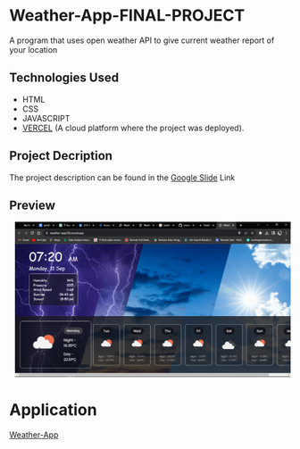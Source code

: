 # Weather-App-FINAL-PROJECT
A program that uses open weather API to give current weather report of your location

## Technologies Used
  - HTML
  - CSS
  - JAVASCRIPT
  - [VERCEL](https://vercel.com/home) (A cloud platform where the project was deployed).

## Project Decription 
The project description can be found in the [Google Slide](https://docs.google.com/presentation/d/1q8tB5VELDQBW-MERjuiheMIqDlZQ8hleAUvDv5GTol4/edit?usp=sharing) Link

## Preview
<div style="display:flex">
     <div style="flex:1;padding-left:10px;">
          <img src="https://github.com/sserunkuumaibrahim/weather-app-final-project/blob/main/images/Screenshot%20(203).png" width="800"/>
     </div>
</div>

# Application 
[Weather-App](https://weather-app-final-project-nine.vercel.app/)

